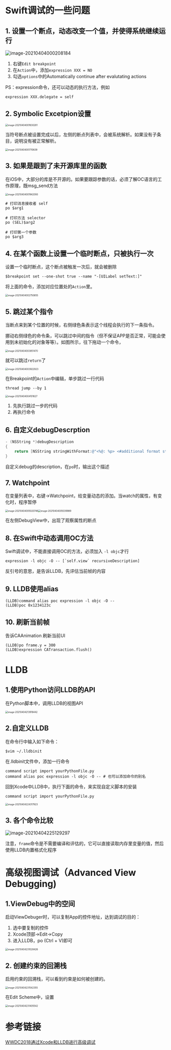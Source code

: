 # Swift调试的一些问题

## 1. 设置一个断点，动态改变一个值，并使得系统继续运行

![image-20210404000208184](wwdc2018-通过Xcode和LLDB进行高级调试.assets/image-20210404000208184.png)

1. 右键`Edit breakpoint`
2. 在`Action`中，添加`expression XXX = NO`
3. 勾选`options`中的Automatically continue after evalutating actions



PS：expression命令，还可以动态的执行方法，例如

```
expression XXX.delegate = self
```

## 2. Symbolic Excetpion设置

<img src="wwdc2018-通过Xcode和LLDB进行高级调试.assets/image-20210404001630281.png" alt="image-20210404001630281" style="zoom:50%;" />

当符号断点被设置完成以后，左侧的断点列表中，会被系统解析。如果没有子条目，说明没有被正常解析。

<img src="wwdc2018-通过Xcode和LLDB进行高级调试.assets/image-20210404001710639.png" alt="image-20210404001710639" style="zoom:50%;" />



## 3. 如果是跟到了未开源库里的函数

在iOS中，大部分的库是不开源的。如果要跟踪参数的话，必须了解OC语言的工作原理，既msg_send方法

<img src="wwdc2018-通过Xcode和LLDB进行高级调试.assets/image-20210404001942093.png" alt="image-20210404001942093" style="zoom:50%;" />

```shell
# 打印消息接收者 self
po $arg1

# 打印方法 selector
po (SEL)$arg2

# 打印第一个参数
po $arg3
```

## 4. 在某个函数上设置一个临时断点，只被执行一次

设置一个临时断点，这个断点被触发一次后，就会被删除

```shell
$breakpoint set --one-shot true --name "-[UILabel setText:]"
```

将上面的命令，添加对应位置处的`Action`里。

<img src="wwdc2018-通过Xcode和LLDB进行高级调试.assets/image-20210404002750655.png" alt="image-20210404002750655" style="zoom:50%;" />

## 5. 跳过某个指令

当断点来到某个位置的时候，右侧绿色条表示这个线程会执行的下一条指令。

挪动右侧绿色的命令条，可以跳过中间的指令（但不保证APP是否正常，可能会使用到未初始化的对象等等）。如图所示，往下拖动一个命令，

<img src="wwdc2018-通过Xcode和LLDB进行高级调试.assets/image-20210404003851470.png" alt="image-20210404003851470" style="zoom:50%;" />

就可以跳过`return`了

<img src="wwdc2018-通过Xcode和LLDB进行高级调试.assets/image-20210404003922923.png" alt="image-20210404003922923" style="zoom:50%;" />



在Breakpoint的`Action`中编辑，单步跳过一行代码

```
thread jump --by 1
```

<img src="wwdc2018-通过Xcode和LLDB进行高级调试.assets/image-20210404004101627.png" alt="image-20210404004101627" style="zoom:50%;" />

1. 先执行跳过一步的代码
2. 再执行命令



## 6. 自定义debugDescrption

```objective-c
- (NSString *)debugDescription
{
    return [NSString stringWithFormat:@"<%@: %p> <#additional format string#>", [self class], self, <#additional arguments#>];
}
```

自定义debug的description，在`po`时，输出这个描述



## 7. Watchpoint

在变量列表中，右键->Watchpoint，给变量动态的添加。当watch的属性，有变化时，程序暂停

<img src="wwdc2018-通过Xcode和LLDB进行高级调试.assets/image-20210404005020746.png" alt="image-20210404005020746" style="zoom:50%;" /><img src="wwdc2018-通过Xcode和LLDB进行高级调试.assets/image-20210404005039989.png" alt="image-20210404005039989" style="zoom:50%;" />

在左侧DebugView中，出现了观察属性的断点

## 8. 在Swift中动态调用OC方法

Swift调试中，不能直接调用OC的方法，必须加入 `-l objc`才行

```
expression -l objc -O -- [`self.view` recursiveDescription]
```

反引号的意思，是告诉LLDB，先评估当前帧的内容

## 9. LLDB使用alias

```shell
(LLDB)command alias poc expression -l objc -O --
(LLDB)poc 0x1234123c
```

## 10. 刷新当前帧

告诉CAAnimation 刷新当前UI

```shell
(LLDB)po frame.y = 300
(LLDB)expression CATransaction.flush()
```

# LLDB

## 1.使用Python访问LLDB的API

在Python脚本中，调用LLDB的视图API

<img src="wwdc2018-通过Xcode和LLDB进行高级调试.assets/image-20210404213918442.png" alt="image-20210404213918442" style="zoom:50%;" />

## 2.自定义LLDB

在命令行中输入如下命令：

```shel
$vim ~/.lldbinit
```

在.lldbinit文件中，添加一行命令

```shell
command script import yourPythonFile.py
command alias poc expression -l objc -O -- # 也可以添加命令的别名
```

回到Xcode中LLDB中，执行下面的命令，来实现自定义脚本的安装

```shell
command script import yourPythonFile.py
```

<img src="wwdc2018-通过Xcode和LLDB进行高级调试.assets/image-20210404224317923.png" alt="image-20210404224317923" style="zoom:50%;" />

## 3. 各个命令比较

![image-20210404225129297](wwdc2018-通过Xcode和LLDB进行高级调试.assets/image-20210404225129297.png)

注意，`frame`命令是不需要编译和评估的，它可以直接读取内存里变量的值，然后使用LLDB内置格式化程序

# 高级视图调试（Advanced View Debugging)

## 1.ViewDebug中的空间

启动ViewDebuger时，可以复制App的控件地址，达到调试的目的：

1. 选中要复制的控件
2. Xcode顶部->Edit->Copy
3. 进入LLDB，po (Ctrl + V)即可

<img src="wwdc2018-通过Xcode和LLDB进行高级调试.assets/image-20210404231028426.png" alt="image-20210404231028426" style="zoom:50%;" />



## 2. 创建约束的回溯栈

启用约束的回溯栈，可以看到约束是如何被创建的。

<img src="wwdc2018-通过Xcode和LLDB进行高级调试.assets/image-20210404231542355.png" alt="image-20210404231542355" style="zoom:50%;" />

在Edit Scheme中，设置

<img src="wwdc2018-通过Xcode和LLDB进行高级调试.assets/image-20210404231405542.png" alt="image-20210404231405542" style="zoom:50%;" />

# 参考链接

[WWDC2018通过Xcode和LLDB进行高级调试](chrome-extension://ikhdkkncnoglghljlkmcimlnlhkeamad/pdf-viewer/web/viewer.html?file=https%3A%2F%2Fdevstreaming-cdn.apple.com%2Fvideos%2Fwwdc%2F2018%2F412zw88j5aa4mr9%2F412%2F412_advanced_debugging_with_xcode_and_lldb.pdf)

